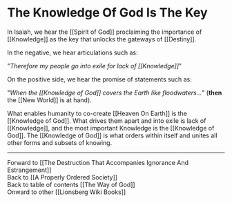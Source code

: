 # The Knowledge Of God Is The Key

In Isaiah, we hear the [[Spirit of God]] proclaiming the importance of [[Knowledge]] as the key that unlocks the gateways of [[Destiny]]. 

In the negative, we hear articulations such as: 

"*Therefore my people go into exile for lack of [[Knowledge]]*"

On the positive side, we hear the promise of statements such as: 

"*When the [[Knowledge of God]] covers the Earth like floodwaters...*" (**then** the [[New World]] is at hand).

What enables humanity to co-create [[Heaven On Earth]] is the [[Knowledge of God]]. What drives them apart and into exile is lack of [[Knowledge]], and the most important Knowledge is the [[Knowledge of God]]. The [[Knowledge of God]] is what orders within itself and unites all other forms and subsets of knowing. 

___

Forward to [[The Destruction That Accompanies Ignorance And Estrangement]]  
Back to [[A Properly Ordered Society]]  
Back to table of contents [[The Way of God]]  
Onward to other [[Lionsberg Wiki Books]]  
